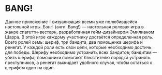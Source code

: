 # BANG!
Данное приложение - визуализация всеми уже полюбившейся настольной игры. 
Бэнг! (англ. Bang!) — настольная ролевая игра в жанре спагетти-вестерн, разработанная гейм-дизайнером Эмилианом Шарра.
В этой игре каждому участнику достаётся определенная роль. Всего ролей семь: шериф, три бандита, два помощника шерифа и ренегат. У каждой роли есть свои цели, которые необходимо достичь для победы. Шерифу необходимо устранить всех бандитов; бандитам — убить шерифа; помощники помогают блюстителю порядка устранять преступников, а ренегат выжидает удобного случая, чтобы остаться с шерифом один на один.
